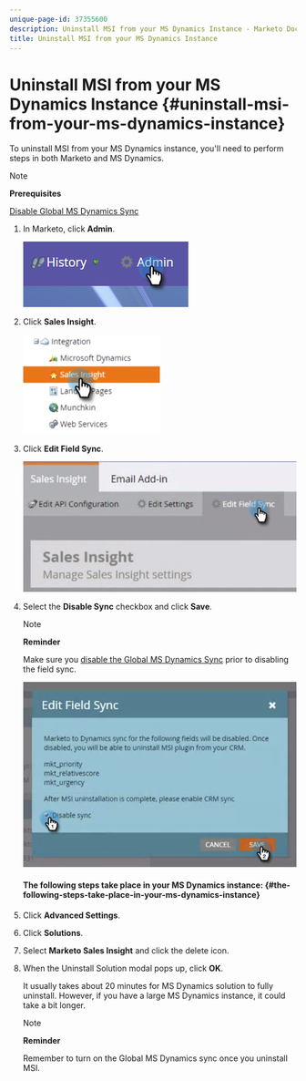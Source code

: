 ```yaml
---
unique-page-id: 37355600
description: Uninstall MSI from your MS Dynamics Instance - Marketo Docs - Product Documentation
title: Uninstall MSI from your MS Dynamics Instance
---
```


# Uninstall MSI from your MS Dynamics Instance {#uninstall-msi-from-your-ms-dynamics-instance}

To uninstall MSI from your MS Dynamics instance, you'll need to perform steps in both Marketo and MS Dynamics.

>[!NOTE]
>
>**Prerequisites**
>
>[Disable Global MS Dynamics Sync](http://docs.marketo.com/x/TAA6Ag)

1. In Marketo, click **Admin**.

   ![](assets/one-1.png)

1. Click **Sales Insight**.

   ![](assets/six.png)

1. Click **Edit Field Sync**.

   ![](assets/seven.png)

1. Select the **Disable Sync** checkbox and click **Save**.

   >[!NOTE]
   >
   >**Reminder**
   >
   >
   >Make sure you [disable the Global MS Dynamics Sync](http://docs.marketo.com/x/TAA6Ag) prior to disabling the field sync.

   ![](assets/eight.png)

   #### The following steps take place in your MS Dynamics instance: {#the-following-steps-take-place-in-your-ms-dynamics-instance}

1. Click **Advanced Settings**.
1. Click **Solutions**.
1. Select **Marketo Sales Insight** and click the delete icon.
1. When the Uninstall Solution modal pops up, click **OK**.

   It usually takes about 20 minutes for MS Dynamics solution to fully uninstall. However, if you have a large MS Dynamics instance, it could take a bit longer.

   >[!NOTE]
   >
   >**Reminder**
   >
   >
   >Remember to turn on the Global MS Dynamics sync once you uninstall MSI.

